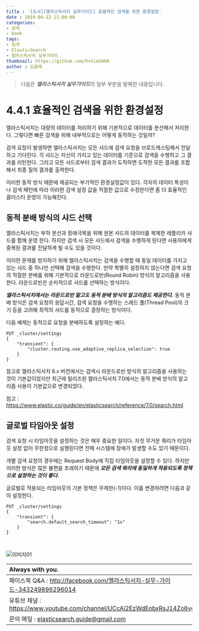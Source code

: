 ```yaml
---
title : '[도서][엘라스틱서치 실무가이드] 효율적인 검색을 위한 환경설정'
date : 2019-04-12 21:00:08
categories:
- 검색
- book
tags:
- 검색
- ElasticSearch
- 엘라스틱서치 실무가이드
thumbnail: https://github.com/hrkim3468
author : 김흥래
--- 
```


> 다음은 ***엘라스틱서치 실무가이드***의 일부 부분을 발췌한 내용입니다.



# 4.4.1 효율적인 검색을 위한 환경설정

엘라스틱서치는 대량의 데이터를 처리하기 위해 기본적으로 데이터를 분산해서 처리한다. 그렇다면 빠른 검색을 위해 내부적으로는 어떻게 동작하는 것일까? 

검색 요청이 발생하면 엘라스틱서치는 모든 샤드에 검색 요청을 브로드캐스팅해서 전달하고 기다린다. 각 샤드는 자신이 가지고 있는 데이터를 기준으로 검색을 수행하고 그 결과를 리턴한다. 그리고 모든 샤드로부터 검색 결과가 도착하면 도착한 모든 결과를 조합해서 최종 질의 결과를 출력한다.

이러한 동작 방식 때문에 제공되는 부가적인 환경설정값이 있다. 각자의 데이터 특성이나 검색 패턴에 따라 이러한 검색 설정 값을 적절한 값으로 수정한다면 좀 더 효율적인 클러스터 운영이 가능해진다. 



## **동적 분배 방식의 샤드 선택**

엘라스틱서치는 부하 분산과 장애극복을 위해 원본 샤드의 데이터를 복제한 레플리카 샤드를 함께 운영 한다. 하지만 검색 시 모든 샤드에서 검색을 수행하게 된다면 사용자에게 중복된 결과를 전달하게 될 수도 있을 것이다. 

이러한 문제를 방지하기 위해 엘라스틱서치는 검색을 수행할 때 동일 데이터를 가지고 있는 샤드 중 하나만 선택해 검색을 수행한다. 만약 특별히 설정하지 않는다면 검색 요청의 적절한 분배를 위해 기본적으로 라운드로빈(Round Robin) 방식의 알고리즘을 사용한다. 라운드로빈은 순차적으로 샤드를 선택하는 방식이다. 

***엘라스틱서치에서는 라운드로빈 말고도 동적 분배 방식의 알고리즘도 제공한다.*** 동적 분배 방식은 검색 요청의 응답시간, 검색 요청을 수행하는 스레드 풀(Thread Pool)의 크기 등을 고려해 최적의 샤드를 동적으로 결정하는 방식이다.

다음 예제는 동적으로 요청을 분배하도록 설정하는 예다.


```http
PUT _cluster/settings
{
	"transient": {
		"cluster.routing.use_adaptive_replica_selection": true
	}
}

```

참고로 엘라스틱서치 6.x 버전에서는 검색시 라운드로빈 방식의 알고리즘을 사용하는 것이 기본값이었지만 최근에 릴리즈된 엘라스틱서치 7.0에서는 동적 분배 방식의 알고리즘 사용이 기본값으로 변경되었다.

 침고 : <https://www.elastic.co/guide/en/elasticsearch/reference/7.0/search.html>



## **글로벌 타임아웃 설정**

검색 요청 시 타임아웃을 설정하는 것은 매우 중요한 일이다. 자칫 무거운 쿼리가 타임아웃 설정 없이 무한정으로 실행된다면 전체 시스템에 장애가 발생할 수도 있기 때문이다.

개별 검색 요청의 경우에는 Request Body에 직접 타임아웃을 설정할 수 있다. 하지만 이러한 방식은 많은 불편을 초래하기 때문에 ***모든 검색 쿼리에 동일하게 적용되도록 정책으로 설정하는 것이 좋다.***

글로벌로 적용되는 타임아웃의 기본 정책은 무제한(-1)이다. 이를 변경하려면 다음과 같이 설정한다.


```http
PUT _cluster/settings
{
	"transient": {
		"search.default_search_timeout": "1s"
	}
}



```


![이미지01](http://tech.javacafe.io/img/blog/20190412/blog.png) 



| Always with you.   |
| :----------------------------------------------------------- |
|페이스북 Q&A :  <http://facebook.com/엘라스틱서치-실무-가이드-343249896296014>   |
|유튜브 채널 : https://www.youtube.com/channel/UCcAi2EzWdEobxRsJ14Zo6vg |
|문의 메일 : elasticsearch.guide@gmail.com |





